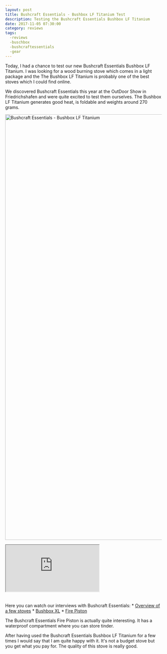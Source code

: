 ```yaml
---
layout: post
title: Bushcraft Essentials - Bushbox LF Titanium Test
description: Testing the Bushcraft Essentials Bushbox LF Titanium
date: 2017-11-05 07:30:00
category: reviews
tags:
  -reviews
  -buschbox
  -bushcraftessentials
  -gear
---
```


Today, I had a chance to test our new Bushcraft Essentials Bushbox LF Titanium. I was looking for a wood burning stove which comes in a light package and the The Bushbox LF Titanium is probably one of the best stoves which I could find online.

We discovered Bushcraft Essentials this year at the OutDoor Show in Friedrichshafen and were quite excited to test them ourselves. The Bushbox LF Titanium generates good heat, is foldable and weights around 270 grams.
<br>

<a data-flickr-embed="true"  href="https://www.flickr.com/photos/90204224@N07/38182910611/in/datetaken-public/" title="Bushcraft Essentials - Bushbox LF Titanium"><img src="https://farm5.staticflickr.com/4485/38182910611_c02cae5c27_k.jpg" width="2048" height="1365" alt="Bushcraft Essentials - Bushbox LF Titanium"></a><script async src="//embedr.flickr.com/assets/client-code.js" charset="utf-8"></script>
<!--more-->
<div class="embed-responsive embed-responsive-16by9">
    <iframe class="embed-responsive-item" src="https://www.youtube.com/embed/h6-1RJe9iRA"></iframe>
</div>
<br>
<script src="//z-na.amazon-adsystem.com/widgets/onejs?MarketPlace=US&adInstanceId=cc781bfd-577f-4efb-9da6-75cb9fc7d1c2"></script>
<br>
Here you can watch our interviews with Bushcraft Essentials:
* <a href="http://www.hikeventures.com/Bushcraft-Essentials-3-OutDoorShow-2017/">Overview of a few stoves</a>
* <a href="http://www.hikeventures.com/Bushcraft-Essentials-2-OutDoorShow-2017/">Bushbox XL</a>
* <a href="http://www.hikeventures.com/Bushcraft-Essentials-1-OutDoorShow-2017/">Fire Piston</a>

The Bushcraft Essentials Fire Piston is actually quite interesting. It has a waterproof compartment where you can store tinder.

After having used the Bushcraft Essentials Bushbox LF Titanium for a few times I would say that I am quite happy with it. It's not a budget stove but you get what you pay for. The quality of this stove is really good.
